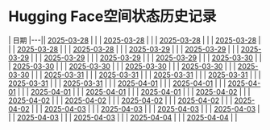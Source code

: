 # Hugging Face空间状态历史记录

| 日期 
|---|| [2025-03-28](https://github.com/njchj/huggingface-keeper/commits/ef228af4a86983e31f9a4977c8231366cdbf7324/docs/index.html) |  |
| [2025-03-28](https://github.com/njchj/huggingface-keeper/commits/33039b8c74f2aefbf2d941486b48c13ce2be80f4/docs/index.html) |  |
| [2025-03-28](https://github.com/njchj/huggingface-keeper/commits/b1dabbf9e48f8d1fc0a5c228726bc8f1a95b45a3/docs/index.html) |  |
| [2025-03-28](https://github.com/njchj/huggingface-keeper/commits/de19081610e68fec39717f9c05a1cc123d4eb8fc/docs/index.html) |  |
| [2025-03-28](https://github.com/njchj/huggingface-keeper/commits/d40ecab65b18841ae253553f4c058361bd56fc6d/docs/index.html) |  |
| [2025-03-28](https://github.com/njchj/huggingface-keeper/commits/4c35ace698ef95b84d67646090d85c848eb23aad/docs/index.html) |  |
| [2025-03-29](https://github.com/njchj/huggingface-keeper/commits/1b127075c2dd38b981380e95b98c94d72d1bc236/docs/index.html) |  |
| [2025-03-29](https://github.com/njchj/huggingface-keeper/commits/7fe36677f643eab4667430788f798eb645fd4d7c/docs/index.html) |  |
| [2025-03-29](https://github.com/njchj/huggingface-keeper/commits/62f291d567ffb3beb45cf1b01004c01558f8c7d9/docs/index.html) |  |
| [2025-03-29](https://github.com/njchj/huggingface-keeper/commits/aae19b8e69122e8647dfbb6283c0f4243b5e4d66/docs/index.html) |  |
| [2025-03-29](https://github.com/njchj/huggingface-keeper/commits/99d0ec2a8779c027c9a2d2f3e39b07d95e803ba7/docs/index.html) |  |
| [2025-03-29](https://github.com/njchj/huggingface-keeper/commits/94c785ee529f2d9e3c1d71b3d4eff9ac1166082e/docs/index.html) |  |
| [2025-03-30](https://github.com/njchj/huggingface-keeper/commits/5a025cd97c4d9eb4acf2704b5a61d54969196a08/docs/index.html) |  |
| [2025-03-30](https://github.com/njchj/huggingface-keeper/commits/1dd54148575f11d1911a7c950e0d7f7779d5c6ab/docs/index.html) |  |
| [2025-03-30](https://github.com/njchj/huggingface-keeper/commits/9d38523f89296a762472dd76fa2b4de97ad039d9/docs/index.html) |  |
| [2025-03-30](https://github.com/njchj/huggingface-keeper/commits/ed0ef00b2e526917838d6d570f5d80ddde93e2dd/docs/index.html) |  |
| [2025-03-30](https://github.com/njchj/huggingface-keeper/commits/1da80a8db0f2e099e1994d16b663d4aed2e18a9d/docs/index.html) |  |
| [2025-03-30](https://github.com/njchj/huggingface-keeper/commits/62bfd6f3cf7c9e9d85907048cbcbcf42120725b7/docs/index.html) |  |
| [2025-03-31](https://github.com/njchj/huggingface-keeper/commits/b2c4fca7ffcf5c1b12d9bc4de7dfe7ca52bcd4a1/docs/index.html) |  |
| [2025-03-31](https://github.com/njchj/huggingface-keeper/commits/50c3bef4d737c10181a27d5f6b9cd89779774440/docs/index.html) |  |
| [2025-03-31](https://github.com/njchj/huggingface-keeper/commits/640220a125238ecb743cb659726bfb99a4341853/docs/index.html) |  |
| [2025-03-31](https://github.com/njchj/huggingface-keeper/commits/c07b08ee294ec75506c9250f11808c625c4e8673/docs/index.html) |  |
| [2025-03-31](https://github.com/njchj/huggingface-keeper/commits/91f82e0ce480d16658884301fb298537982c0976/docs/index.html) |  |
| [2025-03-31](https://github.com/njchj/huggingface-keeper/commits/8c0b1551c043811beeffbb3743fde11696bb3e61/docs/index.html) |  |
| [2025-04-01](https://github.com/njchj/huggingface-keeper/commits/530af1140559c72d76bde1c49398758c71706500/docs/index.html) |  |
| [2025-04-01](https://github.com/njchj/huggingface-keeper/commits/5f787d2e2498354ca536a526d9f6e1071f1ec058/docs/index.html) |  |
| [2025-04-01](https://github.com/njchj/huggingface-keeper/commits/425b2c557d0759eb9547ad964d84fd1b2c676776/docs/index.html) |  |
| [2025-04-01](https://github.com/njchj/huggingface-keeper/commits/6c35b1678cd9d09810984e8033d80b8e3e61fcf3/docs/index.html) |  |
| [2025-04-01](https://github.com/njchj/huggingface-keeper/commits/5f512d41a2f2772e2f798ec615d2c85724900e7a/docs/index.html) |  |
| [2025-04-01](https://github.com/njchj/huggingface-keeper/commits/4d1812ef84944ee4283d070cd0ff54fd92ff7f55/docs/index.html) |  |
| [2025-04-02](https://github.com/njchj/huggingface-keeper/commits/0bf6a498e5a72d826d98a5ea9db682c0324480ce/docs/index.html) |  |
| [2025-04-02](https://github.com/njchj/huggingface-keeper/commits/96d7fdae5cc78de9327ea42c86f1235edd482e42/docs/index.html) |  |
| [2025-04-02](https://github.com/njchj/huggingface-keeper/commits/0c6b9b64466a476d8cd2048fe5b8a9d2ea6e435c/docs/index.html) |  |
| [2025-04-02](https://github.com/njchj/huggingface-keeper/commits/6f83b4b2c9459a4d8ecd96fd1d7c0e977f1cefaf/docs/index.html) |  |
| [2025-04-02](https://github.com/njchj/huggingface-keeper/commits/c5b5970ede7fb6ec7b16dfbd0247d33a6b0fefd7/docs/index.html) |  |
| [2025-04-02](https://github.com/njchj/huggingface-keeper/commits/4fe573807754f1dcd08c3be41a0c586c9617767f/docs/index.html) |  |
| [2025-04-03](https://github.com/njchj/huggingface-keeper/commits/2624e79d08fa61d63c4489ed84f6fdfda8e69015/docs/index.html) |  |
| [2025-04-03](https://github.com/njchj/huggingface-keeper/commits/ebc0ad051a0649b36d038d8848f2ce726a847297/docs/index.html) |  |
| [2025-04-03](https://github.com/njchj/huggingface-keeper/commits/da88c9b5e2c873181355d8edd2166ead39d89b5b/docs/index.html) |  |
| [2025-04-03](https://github.com/njchj/huggingface-keeper/commits/7d8a720ac1ef5a05ca910ae10e4c0fb6321262b0/docs/index.html) |  |
| [2025-04-03](https://github.com/njchj/huggingface-keeper/commits/2ff018ed7db559cd1333b9d32717c3cd2d1cf86c/docs/index.html) |  |
| [2025-04-03](https://github.com/njchj/huggingface-keeper/commits/0c089f613001fd22a0a35050646b0967d3a36171/docs/index.html) |  |
| [2025-04-04](https://github.com/njchj/huggingface-keeper/commits/b916a349aaaf40c128797f02f7f2964922ac4467/docs/index.html) |  |
| [2025-04-04](https://github.com/njchj/huggingface-keeper/commits/d6e2e80675413996f2fe44345e6a9923d7d25dd9/docs/index.html) |  |
